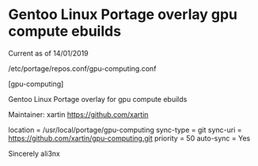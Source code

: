 # Gentoo Linux Portage overlay gpu compute ebuilds

Current as of 14/01/2019

/etc/portage/repos.conf/gpu-computing.conf

[gpu-computing]

Gentoo Linux Portage overlay for gpu compute ebuilds

Maintainer: xartin https://github.com/xartin

location = /usr/local/portage/gpu-computing
sync-type = git
sync-uri = https://github.com/xartin/gpu-computing.git
priority = 50
auto-sync = Yes

Sincerely ali3nx

